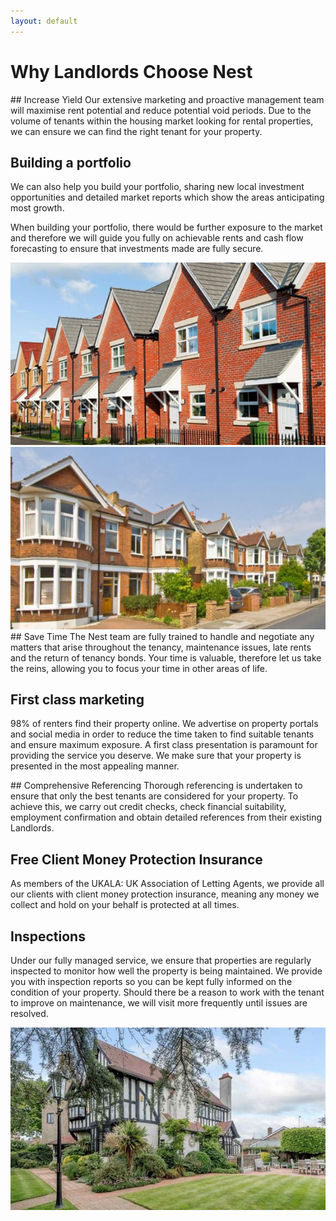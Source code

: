 ```yaml
---
layout: default
---
```


<div class="info-pane">
  <h1>Why Landlords Choose Nest</h1>
</div>

<div class="info-pane">
  <div class="pane" markdown="1">
## Increase Yield
Our extensive marketing and proactive management team will maximise rent potential and reduce potential void periods. Due to the volume of tenants within the housing market looking for rental properties, we can ensure we can find the right tenant for your property.

## Building a portfolio
We can also help you build your portfolio, sharing new local investment opportunities and detailed market reports which show the areas anticipating most growth.

When building your portfolio, there would be further exposure to the market and therefore we will guide you fully on achievable rents and cash flow forecasting to ensure that investments made are fully secure.
  </div>
  <div class="pane">
    <img src="/assets/img/landlords-1.jpg">
  </div>
</div>

<div class="info-pane">
  <div class="pane">
    <img src="/assets/img/landlords-2.jpg">
  </div>
  <div class="pane" markdown="1">
## Save Time
The Nest team are fully trained to handle and negotiate any matters that arise throughout the tenancy, maintenance issues, late rents and the return of tenancy bonds. Your time is valuable, therefore let us take the reins, allowing you to focus your time in other areas of life.

## First class marketing
98% of renters find their property online. We advertise on property portals and social media in order to reduce the time taken to find suitable tenants and ensure maximum exposure. A first class presentation is paramount for providing the service you deserve. We make sure that your property is presented in the most appealing manner.
  </div>
</div>

<div class="info-pane">
  <div class="pane" markdown="1">
## Comprehensive Referencing
Thorough referencing is undertaken to ensure that only the best tenants are considered for your property. To achieve this, we carry out credit checks, check financial suitability, employment confirmation and obtain detailed references from their existing Landlords.

## Free Client Money Protection Insurance
As members of the UKALA: UK Association of Letting Agents, we provide all our clients with client money protection insurance, meaning any money we collect and hold on your behalf is protected at all times.

## Inspections
Under our fully managed service, we ensure that properties are regularly inspected to monitor how well the property is being maintained. We provide you with inspection reports so you can be kept fully informed on the condition of your property. Should there be a reason to work with the tenant to improve on maintenance, we will visit more frequently until issues are resolved.
  </div>
  <div class="pane">
    <img src="/assets/img/landlords-3.jpg">
  </div>
</div>